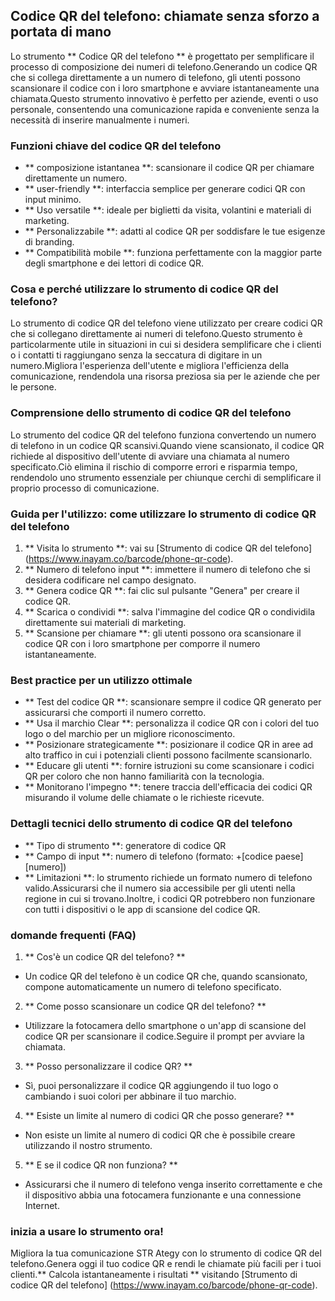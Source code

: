 ## Codice QR del telefono: chiamate senza sforzo a portata di mano

Lo strumento ** Codice QR del telefono ** è progettato per semplificare il processo di composizione dei numeri di telefono.Generando un codice QR che si collega direttamente a un numero di telefono, gli utenti possono scansionare il codice con i loro smartphone e avviare istantaneamente una chiamata.Questo strumento innovativo è perfetto per aziende, eventi o uso personale, consentendo una comunicazione rapida e conveniente senza la necessità di inserire manualmente i numeri.

### Funzioni chiave del codice QR del telefono
- ** composizione istantanea **: scansionare il codice QR per chiamare direttamente un numero.
- ** user-friendly **: interfaccia semplice per generare codici QR con input minimo.
- ** Uso versatile **: ideale per biglietti da visita, volantini e materiali di marketing.
- ** Personalizzabile **: adatti al codice QR per soddisfare le tue esigenze di branding.
- ** Compatibilità mobile **: funziona perfettamente con la maggior parte degli smartphone e dei lettori di codice QR.

### Cosa e perché utilizzare lo strumento di codice QR del telefono?
Lo strumento di codice QR del telefono viene utilizzato per creare codici QR che si collegano direttamente ai numeri di telefono.Questo strumento è particolarmente utile in situazioni in cui si desidera semplificare che i clienti o i contatti ti raggiungano senza la seccatura di digitare in un numero.Migliora l'esperienza dell'utente e migliora l'efficienza della comunicazione, rendendola una risorsa preziosa sia per le aziende che per le persone.

### Comprensione dello strumento di codice QR del telefono
Lo strumento del codice QR del telefono funziona convertendo un numero di telefono in un codice QR scansivi.Quando viene scansionato, il codice QR richiede al dispositivo dell'utente di avviare una chiamata al numero specificato.Ciò elimina il rischio di comporre errori e risparmia tempo, rendendolo uno strumento essenziale per chiunque cerchi di semplificare il proprio processo di comunicazione.

### Guida per l'utilizzo: come utilizzare lo strumento di codice QR del telefono
1. ** Visita lo strumento **: vai su [Strumento di codice QR del telefono] (https://www.inayam.co/barcode/phone-qr-code).
2. ** Numero di telefono input **: immettere il numero di telefono che si desidera codificare nel campo designato.
3. ** Genera codice QR **: fai clic sul pulsante "Genera" per creare il codice QR.
4. ** Scarica o condividi **: salva l'immagine del codice QR o condividila direttamente sui materiali di marketing.
5. ** Scansione per chiamare **: gli utenti possono ora scansionare il codice QR con i loro smartphone per comporre il numero istantaneamente.

### Best practice per un utilizzo ottimale
- ** Test del codice QR **: scansionare sempre il codice QR generato per assicurarsi che comporti il ​​numero corretto.
- ** Usa il marchio Clear **: personalizza il codice QR con i colori del tuo logo o del marchio per un migliore riconoscimento.
- ** Posizionare strategicamente **: posizionare il codice QR in aree ad alto traffico in cui i potenziali clienti possono facilmente scansionarlo.
- ** Educare gli utenti **: fornire istruzioni su come scansionare i codici QR per coloro che non hanno familiarità con la tecnologia.
- ** Monitorano l'impegno **: tenere traccia dell'efficacia dei codici QR misurando il volume delle chiamate o le richieste ricevute.

### Dettagli tecnici dello strumento di codice QR del telefono
- ** Tipo di strumento **: generatore di codice QR
- ** Campo di input **: numero di telefono (formato: +[codice paese] [numero])
- ** Limitazioni **: lo strumento richiede un formato numero di telefono valido.Assicurarsi che il numero sia accessibile per gli utenti nella regione in cui si trovano.Inoltre, i codici QR potrebbero non funzionare con tutti i dispositivi o le app di scansione del codice QR.

### domande frequenti (FAQ)

1. ** Cos'è un codice QR del telefono? **
- Un codice QR del telefono è un codice QR che, quando scansionato, compone automaticamente un numero di telefono specificato.

2. ** Come posso scansionare un codice QR del telefono? **
- Utilizzare la fotocamera dello smartphone o un'app di scansione del codice QR per scansionare il codice.Seguire il prompt per avviare la chiamata.

3. ** Posso personalizzare il codice QR? **
- Sì, puoi personalizzare il codice QR aggiungendo il tuo logo o cambiando i suoi colori per abbinare il tuo marchio.

4. ** Esiste un limite al numero di codici QR che posso generare? **
- Non esiste un limite al numero di codici QR che è possibile creare utilizzando il nostro strumento.

5. ** E se il codice QR non funziona? **
- Assicurarsi che il numero di telefono venga inserito correttamente e che il dispositivo abbia una fotocamera funzionante e una connessione Internet.

### inizia a usare lo strumento ora!
Migliora la tua comunicazione STR Ategy con lo strumento di codice QR del telefono.Genera oggi il tuo codice QR e rendi le chiamate più facili per i tuoi clienti.** Calcola istantaneamente i risultati ** visitando [Strumento di codice QR del telefono] (https://www.inayam.co/barcode/phone-qr-code).
